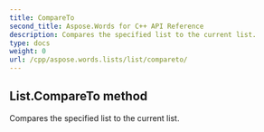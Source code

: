 ```yaml
---
title: CompareTo
second_title: Aspose.Words for C++ API Reference
description: Compares the specified list to the current list. 
type: docs
weight: 0
url: /cpp/aspose.words.lists/list/compareto/
---
```

## List.CompareTo method


Compares the specified list to the current list.

